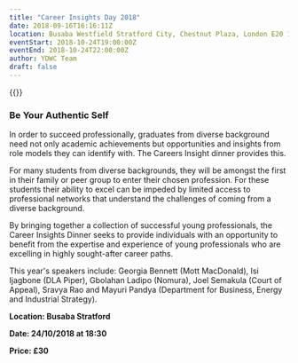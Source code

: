 ```yaml
---
title: "Career Insights Day 2018"
date: 2018-09-16T16:16:11Z
location: Busaba Westfield Stratford City, Chestnut Plaza, London E20 1GL, UK
eventStart: 2018-10-24T19:00:00Z
eventEnd: 2018-10-24T22:00:00Z
author: YDWC Team
draft: false
---
```


{{<youtube XvIHZkrR27M>}}

### Be Your Authentic Self

In order to succeed professionally, graduates from diverse background need not only academic achievements but opportunities and insights from role models they can identify with. The Careers Insight dinner provides this.

For many students from diverse backgrounds, they will be amongst the first in their family or peer group to enter their chosen profession. For these students their ability to excel can be impeded by  limited access to professional networks that understand the challenges of coming from a diverse background.

By bringing together a collection of successful young professionals, the Career Insights Dinner seeks to provide individuals with an opportunity to benefit from the expertise and experience of young professionals who are excelling in highly sought-after career paths.

This year's speakers include: Georgia Bennett (Mott MacDonald), Isi Ijagbone (DLA Piper), Gbolahan Ladipo (Nomura), Joel Semakula (Court of Appeal), Sravya Rao and Mayuri Pandya (Department for Business, Energy and Industrial Strategy).


**Location: Busaba Stratford**

**Date: 24/10/2018 at 18:30**

**Price: £30**